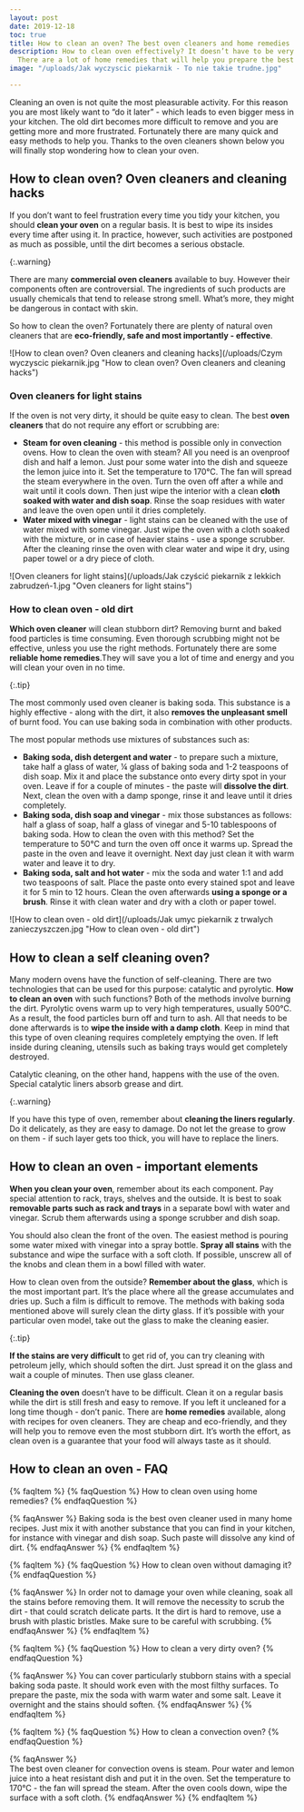 ```yaml
---
layout: post
date: 2019-12-18
toc: true
title: How to clean an oven? The best oven cleaners and home remedies
description: How to clean oven effectively? It doesn’t have to be very complicated.
  There are a lot of home remedies that will help you prepare the best oven cleaners.
image: "/uploads/Jak wyczyscic piekarnik - To nie takie trudne.jpg"

---
```

Cleaning an oven is not quite the most pleasurable activity. For this reason you are most likely want to “do it later” - which leads to even bigger mess in your kitchen. The old dirt becomes more difficult to remove and you are getting more and more frustrated. Fortunately there are many quick and easy methods to help you. Thanks to the oven cleaners shown below you will finally stop wondering how to clean your oven.

## How to clean oven? Oven cleaners and cleaning hacks

If you don’t want to feel frustration every time you tidy your kitchen, you should **clean your oven** on a regular basis. It is best to wipe its insides every time after using it. In practice, however, such activities are postponed as much as possible, until the dirt becomes a serious obstacle.

{:.warning}

There are many **commercial oven cleaners** available to buy. However their components often are controversial. The ingredients of such products are usually chemicals that tend to release strong smell. What’s more, they might be dangerous in contact with skin.

So how to clean the oven? Fortunately there are plenty of natural oven cleaners that are **eco-friendly, safe and most importantly - effective**.

![How to clean oven? Oven cleaners and cleaning hacks](/uploads/Czym wyczyscic piekarnik.jpg "How to clean oven? Oven cleaners and cleaning hacks")

### Oven cleaners for light stains

If the oven is not very dirty, it should be quite easy to clean. The best **oven cleaners** that do not require any effort or scrubbing are:

* **Steam for oven cleaning** - this method is possible only in convection ovens. How to clean the oven with steam? All you need is an ovenproof dish and half a lemon. Just pour some water into the dish and squeeze the lemon juice into it. Set the temperature to 170°C. The fan will spread the steam everywhere in the oven. Turn the oven off after a while and wait until it cools down. Then just wipe the interior with a clean **cloth soaked with water and dish soap**. Rinse the soap residues with water and leave the oven open until it dries completely.
* **Water mixed with vinegar** - light stains can be cleaned with the use of water mixed with some vinegar. Just wipe the oven with a cloth soaked with the mixture, or in case of heavier stains - use a sponge scrubber. After the cleaning rinse the oven with clear water and wipe it dry, using paper towel or a dry piece of cloth.

![Oven cleaners for light stains](/uploads/Jak czyścić piekarnik z lekkich zabrudzeń-1.jpg "Oven cleaners for light stains")

### How to clean oven - old dirt

**Which oven cleaner** will clean stubborn dirt? Removing burnt and baked food particles is time consuming. Even thorough scrubbing might not be effective, unless you use the right methods. Fortunately there are some **reliable home remedies**.They will save you a lot of time and energy and you will clean your oven in no time.

{:.tip}

The most commonly used oven cleaner is baking soda. This substance is a highly effective - along with the dirt, it also **removes the unpleasant smell** of burnt food. You can use baking soda in combination with other products.

The most popular methods use mixtures of substances such as:

* **Baking soda, dish detergent and water** - to prepare such a mixture, take half a glass of water, ¼ glass of baking soda and 1-2 teaspoons of dish soap. Mix it and place the substance onto every dirty spot in your oven. Leave if for a couple of minutes - the paste will **dissolve the dirt**. Next, clean the oven with a damp sponge, rinse it and leave until it dries completely.
* **Baking soda, dish soap and vinegar** - mix those substances as follows: half a glass of soap, half a glass of vinegar and 5-10 tablespoons of baking soda. How to clean the oven with this method? Set the temperature to 50°C and turn the oven off once it warms up. Spread the paste in the oven and leave it overnight. Next day just clean it with warm water and leave it to dry.
* **Baking soda, salt and hot water** - mix the soda and water 1:1 and add two teaspoons of salt. Place the paste onto every stained spot and leave it for 5 min to 12 hours. Clean the oven afterwards **using a sponge or a brush**. Rinse it with clean water and dry with a cloth or paper towel.

![How to clean oven - old dirt](/uploads/Jak umyc piekarnik z trwalych zanieczyszczen.jpg "How to clean oven - old dirt")

## How to clean a self cleaning oven?

Many modern ovens have the function of self-cleaning. There are two technologies that can be used for this purpose: catalytic and pyrolytic. **How to clean an oven** with such functions? Both of the methods involve burning the dirt. Pyrolytic ovens warm up to very high temperatures, usually 500°C. As a result, the food particles burn off and turn to ash. All that needs to be done afterwards is to **wipe the inside with a damp cloth**. Keep in mind that this type of oven cleaning requires completely emptying the oven. If left inside during cleaning, utensils such as baking trays would get completely destroyed.

Catalytic cleaning, on the other hand, happens with the use of the oven. Special catalytic liners absorb grease and dirt.

{:.warning}

If you have this type of oven, remember about **cleaning the liners regularly**. Do it delicately, as they are easy to damage. Do not let the grease to grow on them - if such layer gets too thick, you will have to replace the liners.

## How to clean an oven - important elements

**When you clean your oven**, remember about its each component. Pay special attention to rack, trays, shelves and the outside. It is best to soak **removable parts such as rack and trays** in a separate bowl with water and vinegar. Scrub them afterwards using a sponge scrubber and dish soap.

You should also clean the front of the oven. The easiest method is pouring some water mixed with vinegar into a spray bottle. **Spray all stains** with the substance and wipe the surface with a soft cloth. If possible, unscrew all of the knobs and clean them in a bowl filled with water.

How to clean oven from the outside? **Remember about the glass**, which is the most important part. It’s the place where all the grease accumulates and dries up. Such a film is difficult to remove. The methods with baking soda mentioned above will surely clean the dirty glass. If it’s possible with your particular oven model, take out the glass to make the cleaning easier.

{:.tip}

**If the stains are very difficult** to get rid of, you can try cleaning with petroleum jelly, which should soften the dirt. Just spread it on the glass and wait a couple of minutes. Then use glass cleaner.

**Cleaning the oven** doesn’t have to be difficult. Clean it on a regular basis while the dirt is still fresh and easy to remove. If you left it uncleaned for a long time though - don’t panic. There are **home remedies** available, along with recipes for oven cleaners. They are cheap and eco-friendly, and they will help you to remove even the most stubborn dirt. It’s worth the effort, as clean oven is a guarantee that your food will always taste as it should.

## How to clean an oven - FAQ

{% faqItem %}
{% faqQuestion %}
How to clean oven using home remedies?
{% endfaqQuestion %}

{% faqAnswer %}
Baking soda is the best oven cleaner used in many home recipes. Just mix it with another substance that you can find in your kitchen, for instance with vinegar and dish soap. Such paste will dissolve any kind of dirt.
{% endfaqAnswer %}
{% endfaqItem %}

{% faqItem %}
{% faqQuestion %}
How to clean oven without damaging it?
{% endfaqQuestion %}

{% faqAnswer %}
In order not to damage your oven while cleaning, soak all the stains before removing them. It will remove the necessity to scrub the dirt - that could scratch delicate parts. It the dirt is hard to remove, use a brush with plastic bristles. Make sure to be careful with scrubbing.
{% endfaqAnswer %}
{% endfaqItem %}

{% faqItem %}
{% faqQuestion %}
How to clean a very dirty oven?
{% endfaqQuestion %}

{% faqAnswer %}
You can cover particularly stubborn stains with a special baking soda paste. It should work even with the most filthy surfaces. To prepare the paste, mix the soda with warm water and some salt. Leave it overnight and the stains should soften.
{% endfaqAnswer %}
{% endfaqItem %}

{% faqItem %}
{% faqQuestion %}
How to clean a convection oven?
{% endfaqQuestion %}

{% faqAnswer %}  
The best oven cleaner for convection ovens is steam. Pour water and lemon juice into a heat resistant dish and put it in the oven. Set the temperature to 170°C - the fan will spread the steam. After the oven cools down, wipe the surface with a soft cloth.
{% endfaqAnswer %}
{% endfaqItem %}